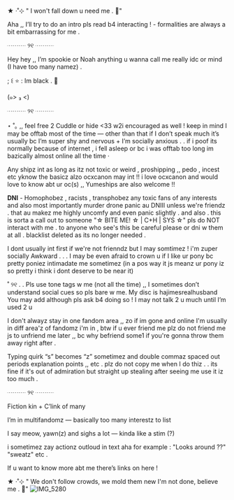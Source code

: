 ★ ‧˚⊹ " I won't fall down u need me . 💛"


Aha ,, I’ll try to do an intro pls read b4 interacting ! - formalities are always a bit embarrassing for me .

┈┈┈ ୨୧ ┈┈┈


Hey hey ,, I’m spookie or Noah anything u wanna call me really idc or mind (I have too many namez) .

; ꒰ ⭐️ : Im black  . 🪼

(๑> ₃ <)

┈┈┈ ୨୧ ┈┈┈

⋆ ˚｡ ,, feel free 2 Cuddle or hide <33 w2i encouraged as well ! keep in mind I may be offtab most of the time — other than that if I don’t speak much it’s usually bc I’m super shy and nervous + I’m socially anxious . . if i poof its normally because of internet , i fell asleep or bc i was offtab too long im bazically almost online all the time 
‧

Any shipz int as long as itz not toxic or weird , proshipping ,, pedo , incest etc yknow the basicz alzo ocxcanon may int !! i love ocxcanon and would love to know abt ur oc(s) ,, Yumeships are also welcome !! 


**DNI** - Homophobez , racists , transphobez any toxic fans of any interests and also most importantly murder drone panic au DNIII unless we're friendz . that au makez me highly uncomfy and even panic slightly .  and also . this is sorta a call out to someone "☆ BITE ME! ☆ | C+H | SYS ☆"  pls do NOT interact with me . to anyone who see's this be careful please or dni w them at all . blacklist deleted as its no longer needed .


I dont usually int first if we're not frienndz but I may somtimez ! i'm zuper socially  Awkward   . . .  I may be even afraid to crown u if I like ur pony bc pretty poniez intimadate me sometimez (in a pos way it js meanz ur pony iz so pretty i think i dont deserve to be near it)


˚ ୨୧ . . Pls use tone tags w me (not all the time) ,, I sometimes don’t understand social cues so pls bare w me. 
My disc is hajimesrealhusband You may add although pls ask b4 doing so ! I may not talk 2 u much until I’m used 2 u


I don't alwayz stay in one fandom area ,, zo if im gone and online I'm usually in diff area'z of fandomz i'm in , btw if u ever friend me plz do not friend me js to unfriend me later ,, bc why befriend some1 if you're gonna throw them away right after  .



Typing quirk “s” becomes “z” sometimez and double commaz spaced out periods explanation points ,,   etc . plz do not copy me when I do thiz . . its fine if it's out of admiration but straight up stealing after seeing me use it iz too much .

┈┈┈ ୨୧ ┈┈┈


Fiction kin + C’link of many

I’m in multifandomz — basically too many interestz to list


I say meow, yawn(z) and sighs a lot — kinda like a stim (?)

i sometimez zay actionz outloud in text aha for example : "Looks around ??" "sweatz" etc . 

If u want to know more abt me there’s links on here !



★ ‧˚⊹ " We don't follow crowds, we mold them new
I'm not done, believe me . 🦴"
![IMG_5280](https://github.com/user-attachments/assets/ae85eab9-5746-42cd-ac8f-accb7861ff4f)

